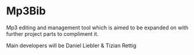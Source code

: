 # Mp3Bib
Mp3 editing and management tool which is aimed to be expanded on with further project parts to compliment it.

Main developers will be Daniel Liebler & Tizian Rettig

